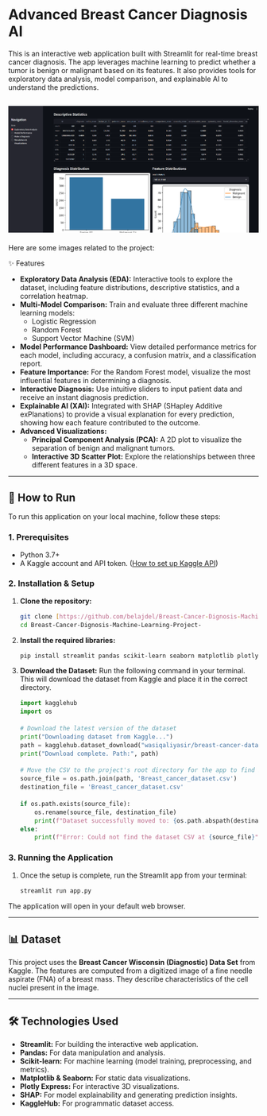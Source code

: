 # Advanced Breast Cancer Diagnosis AI

This is an interactive web application built with Streamlit for real-time breast cancer diagnosis. The app leverages machine learning to predict whether a tumor is benign or malignant based on its features. It also provides tools for exploratory data analysis, model comparison, and explainable AI to understand the predictions.

![App Screenshots](https://github.com/belajdel/Breast-Cancer-Dignosis-Machine-Learning-Project-/blob/main/images/%7B136CFAA1-3A0D-4C64-A550-E02CDCA505D1%7D.png)
---



Here are some images related to the project:


 ✨ Features

-   **Exploratory Data Analysis (EDA):** Interactive tools to explore the dataset, including feature distributions, descriptive statistics, and a correlation heatmap.
-   **Multi-Model Comparison:** Train and evaluate three different machine learning models:
    -   Logistic Regression
    -   Random Forest
    -   Support Vector Machine (SVM)
-   **Model Performance Dashboard:** View detailed performance metrics for each model, including accuracy, a confusion matrix, and a classification report.
-   **Feature Importance:** For the Random Forest model, visualize the most influential features in determining a diagnosis.
-   **Interactive Diagnosis:** Use intuitive sliders to input patient data and receive an instant diagnosis prediction.
-   **Explainable AI (XAI):** Integrated with SHAP (SHapley Additive exPlanations) to provide a visual explanation for every prediction, showing how each feature contributed to the outcome.
-   **Advanced Visualizations:**
    -   **Principal Component Analysis (PCA):** A 2D plot to visualize the separation of benign and malignant tumors.
    -   **Interactive 3D Scatter Plot:** Explore the relationships between three different features in a 3D space.

---

## 🚀 How to Run

To run this application on your local machine, follow these steps:

### 1. Prerequisites

-   Python 3.7+
-   A Kaggle account and API token. ([How to set up Kaggle API](https://www.kaggle.com/docs/api))

### 2. Installation & Setup

1.  **Clone the repository:**
    ```bash
    git clone [https://github.com/belajdel/Breast-Cancer-Dignosis-Machine-Learning-Project-](https://github.com/belajdel/Breast-Cancer-Dignosis-Machine-Learning-Project-)
    cd Breast-Cancer-Dignosis-Machine-Learning-Project-
    ```

2.  **Install the required libraries:**
    ```bash
    pip install streamlit pandas scikit-learn seaborn matplotlib plotly shap kagglehub
    ```

3.  **Download the Dataset:**
    Run the following command in your terminal. This will download the dataset from Kaggle and place it in the correct directory.
    ```python
    import kagglehub
    import os

    # Download the latest version of the dataset
    print("Downloading dataset from Kaggle...")
    path = kagglehub.dataset_download("wasiqaliyasir/breast-cancer-dataset")
    print("Download complete. Path:", path)

    # Move the CSV to the project's root directory for the app to find it
    source_file = os.path.join(path, 'Breast_cancer_dataset.csv')
    destination_file = 'Breast_cancer_dataset.csv'

    if os.path.exists(source_file):
        os.rename(source_file, destination_file)
        print(f"Dataset successfully moved to: {os.path.abspath(destination_file)}")
    else:
        print(f"Error: Could not find the dataset CSV at {source_file}")

    ```

### 3. Running the Application

1.  Once the setup is complete, run the Streamlit app from your terminal:
    ```bash
    streamlit run app.py
    ```

The application will open in your default web browser.

---

## 📊 Dataset

This project uses the **Breast Cancer Wisconsin (Diagnostic) Data Set** from Kaggle. The features are computed from a digitized image of a fine needle aspirate (FNA) of a breast mass. They describe characteristics of the cell nuclei present in the image.

---

## 🛠️ Technologies Used

-   **Streamlit:** For building the interactive web application.
-   **Pandas:** For data manipulation and analysis.
-   **Scikit-learn:** For machine learning (model training, preprocessing, and metrics).
-   **Matplotlib & Seaborn:** For static data visualizations.
-   **Plotly Express:** For interactive 3D visualizations.
-   **SHAP:** For model explainability and generating prediction insights.
-   **KaggleHub:** For programmatic dataset access.

